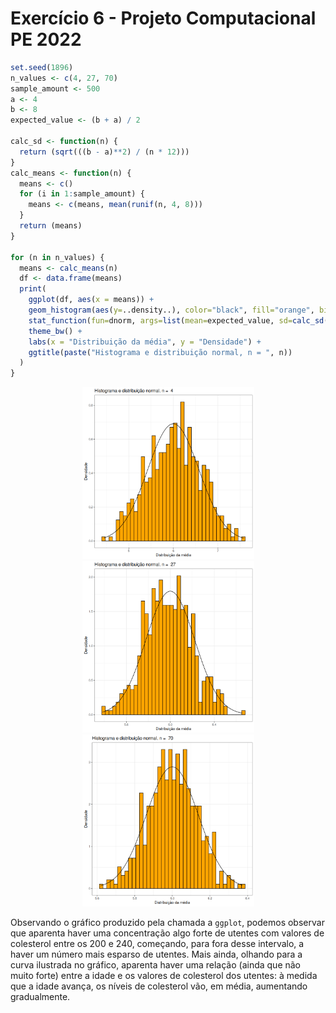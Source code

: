 # Exercício 6 - Projeto Computacional PE 2022

```r
set.seed(1896)
n_values <- c(4, 27, 70)
sample_amount <- 500
a <- 4
b <- 8
expected_value <- (b + a) / 2

calc_sd <- function(n) {
  return (sqrt(((b - a)**2) / (n * 12)))
}
calc_means <- function(n) {
  means <- c()
  for (i in 1:sample_amount) {
    means <- c(means, mean(runif(n, 4, 8)))
  }
  return (means)
}

for (n in n_values) {
  means <- calc_means(n)
  df <- data.frame(means)
  print(
    ggplot(df, aes(x = means)) +
    geom_histogram(aes(y=..density..), color="black", fill="orange", bins=40) +
    stat_function(fun=dnorm, args=list(mean=expected_value, sd=calc_sd(n))) +
    theme_bw() +
    labs(x = "Distribuição da média", y = "Densidade") +
    ggtitle(paste("Histograma e distribuição normal, n = ", n))
  )
}
```

<p align="center">
  <img src="../imgs/exercise-6_1.png" width="275">
  <img src="../imgs/exercise-6_2.png" width="275">
  <img src="../imgs/exercise-6_3.png" width="275">
</p>

Observando o gráfico produzido pela chamada a `ggplot`, podemos observar que aparenta haver uma concentração algo forte de utentes com valores de colesterol entre os 200 e 240, começando, para fora desse intervalo, a haver um número mais esparso de utentes. Mais ainda, olhando para a curva ilustrada no gráfico, aparenta haver uma relação (ainda que não muito forte) entre a idade e os valores de colesterol dos utentes: à medida que a idade avança, os níveis de colesterol vão, em média, aumentando gradualmente.
